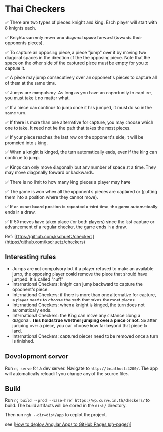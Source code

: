# Thai Checkers


✅ There are two types of pieces: knight and king. Each player will start with 8 knights each.

✅ Knights can only move one diagonal space forward (towards their opponents pieces).

✅ To capture an opposing piece, a piece "jump" over it by moving two diagonal spaces in the direction of the the opposing piece. Note that the space on the other side of the captured piece must be empty for you to capture it.

✅ A piece may jump consecutively over an opponent's pieces to capture all of them at the same time.


✅ Jumps are compulsory. As long as you have an opportunity to capture, you must take it no matter what.

✅ If a piece can continue to jump once it has jumped, it must do so in the same turn.

✅ If there is more than one alternative for capture, you may choose which one to take. It need not be the path that takes the most pieces.


✅ If your piece reaches the last row on the opponent's side, it will be promoted into a king.

✅ When a knight is kinged, the turn automatically ends, even if the king can continue to jump.

✅ Kings can only move diagonally but any number of space at a time. They may move diagonally forward or backwards.

✅ There is no limit to how many king pieces a player may have


✅ The game is won when all the opponent's pieces are captured or (putting them into a position where they cannot move).

✅ If an exact board position is repeated a third time, the game automatically ends in a draw.

✅ If 50 moves have taken place (for both players) since the last capture or advancement of a regular checker, the game ends in a draw.

Ref: [https://github.com/kschuetz/checkers](https://github.com/kschuetz/checkers)

## Interesting rules
*  Jumps are not compulsory but if a player refused to make an available jump, the opposing player could remove the piece that should have jumped. It is called "huff"
*  International Checkers: knight can jump backward to capture the opponent's piece.
*  International Checkers: if there is more than one alternative for capture, a player needs to choose the path that takes the most pieces.
*  International Checkers: when a knight is kinged, the turn does not automatically ends.
*  International Checkers: the King can move any distance along a diagonal. **This holds true whether jumping over a piece or not**. So after jumping over a piece, you can choose how far beyond that piece to land.
*  International Checkers: captured pieces need to be removed once a turn is finished.

## Development server

Run `ng serve` for a dev server. Navigate to `http://localhost:4200/`. The app will automatically reload if you change any of the source files.

## Build

Run `ng build --prod --base-href https://wp.curve.in.th/checkers/` to build. The build artifacts will be stored in the `dist/` directory. 

Then run `ngh --dir=dist/app` to deplot the project.

see [[How to deploy Angular Apps to GitHub Pages (gh-pages)](https://medium.com/tech-insights/how-to-deploy-angular-apps-to-github-pages-gh-pages-896c4e10f9b4)]
